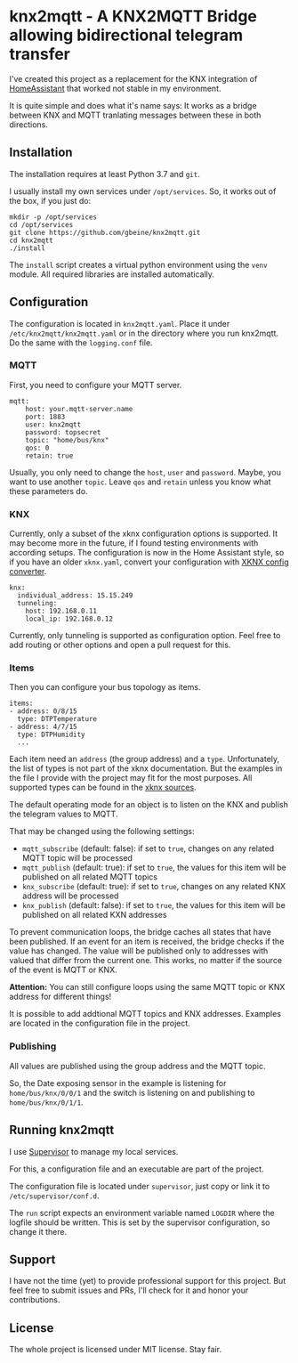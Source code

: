 # knx2mqtt - A KNX2MQTT Bridge allowing bidirectional telegram transfer

I've created this project as a replacement for the KNX integration of [HomeAssistant](https://home-assistant.io/) that worked not stable in my environment.

It is quite simple and does what it's name says: It works as a bridge between KNX and MQTT tranlating messages between these in both directions.

## Installation

The installation requires at least Python 3.7 and `git`.

I usually install my own services under `/opt/services`.
So, it works out of the box, if you just do:

```
mkdir -p /opt/services
cd /opt/services
git clone https://github.com/gbeine/knx2mqtt.git
cd knx2mqtt
./install
```

The `install` script creates a virtual python environment using the `venv` module.
All required libraries are installed automatically.

## Configuration

The configuration is located in `knx2mqtt.yaml`.
Place it under `/etc/knx2mqtt/knx2mqtt.yaml` or in the directory where you run knx2mqtt.
Do the same with the `logging.conf` file.

### MQTT

First, you need to configure your MQTT server.

```
mqtt:
    host: your.mqtt-server.name
    port: 1883
    user: knx2mqtt
    password: topsecret
    topic: "home/bus/knx"
    qos: 0
    retain: true
```

Usually, you only need to change the `host`, `user` and `password`.
Maybe, you want to use another `topic`.
Leave `qos` and `retain` unless you know what these parameters do.

### KNX

Currently, only a subset of the xknx configuration options is supported.
It may become more in the future, if I found testing environments with according setups.
The configuration is now in the Home Assistant style, so if you have an older `xknx.yaml`,  convert your configuration with [XKNX config converter](https://xknx.io/config-converter/).

```
knx:
  individual_address: 15.15.249
  tunneling:
    host: 192.168.0.11
    local_ip: 192.168.0.12
```

Currently, only tunneling is supported as configuration option.
Feel free to add routing or other options and open a pull request for this.

### Items

Then you can configure your bus topology as items.

```
items:
- address: 0/8/15
  type: DTPTemperature
- address: 4/7/15
  type: DTPHumidity
  ...
```

Each item need an `address` (the group address) and a `type`.
Unfortunately, the list of types is not part of the xknx documentation.
But the examples in the file I provide with the project may fit for the most purposes.
All supported types can be found in the [xknx sources](https://github.com/XKNX/xknx/blob/main/xknx/dpt/__init__.py).

The default operating mode for an object is to listen on the KNX and publish the telegram values to MQTT.

That may be changed using the following settings:

* `mqtt_subscribe` (default: false): if set to `true`, changes on any related MQTT topic will be processed
* `mqtt_publish` (default: true): if set to `true`, the values for this item will be published on all related MQTT topics 
* `knx_subscribe` (default: true): if set to `true`, changes on any related KNX address will be processed
* `knx_publish` (default: false): if set to `true`, the values for this item will be published on all related KXN addresses 

To prevent communication loops, the bridge caches all states that have been published.
If an event for an item is received, the bridge checks if the value has changed. 
The value will be published only to addresses with valued that differ from the current one.
This works, no matter if the source of the event is MQTT or KNX.

**Attention:** You can still configure loops using the same MQTT topic or KNX address for different things!

It is possible to add addtional MQTT topics and KNX addresses.
Examples are located in the configuration file in the project.

### Publishing

All values are published using the group address and the MQTT topic.

So, the Date exposing sensor in the example is listening for `home/bus/knx/0/0/1` and the switch is listening on and publishing to `home/bus/knx/0/1/1`.

## Running knx2mqtt

I use [Supervisor](http://supervisord.org/) to manage my local services.

For this, a configuration file and an executable are part of the project.

The configuration file is located under `supervisor`, just copy or link it to `/etc/supervisor/conf.d`.

The `run` script expects an environment variable named `LOGDIR` where the logfile should be written. This is set by the supervisor configuration, so change it there.

## Support

I have not the time (yet) to provide professional support for this project.
But feel free to submit issues and PRs, I'll check for it and honor your contributions.

## License

The whole project is licensed under MIT license. Stay fair.
